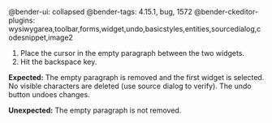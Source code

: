 @bender-ui: collapsed
@bender-tags: 4.15.1, bug, 1572
@bender-ckeditor-plugins: wysiwygarea,toolbar,forms,widget,undo,basicstyles,entities,sourcedialog,codesnippet,image2

1. Place the cursor in the empty paragraph between the two widgets.
1. Hit the backspace key.

**Expected:** The empty paragraph is removed and the first widget is selected. No visible characters are deleted (use source dialog to verify). The undo button undoes changes. 

**Unexpected:** The empty paragraph is not removed.
